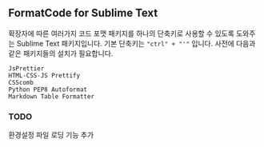## FormatCode for Sublime Text

확장자에 따른 여러가지 코드 포맷 패키지를 하나의 단축키로 사용할 수 있도록 도와주는 Sublime Text 패키지입니다. 기본 단축키는 `"ctrl" + "'"` 입니다. 사전에 다음과 같은 패키지들의 설치가 필요합니다.


```
JsPrettier
HTML-CSS-JS Prettify
CSScomb
Python PEP8 Autoformat
Markdown Table Formatter
```

### TODO

환경설정 파일 로딩 기능 추가
